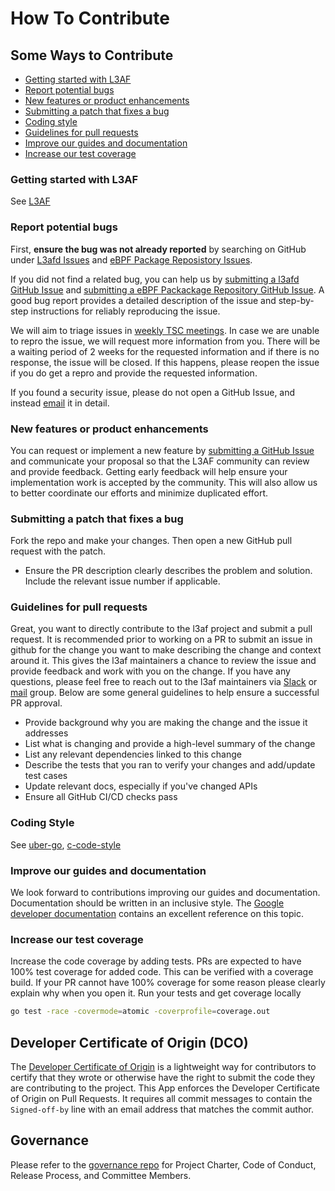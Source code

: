 # How To Contribute

## Some Ways to Contribute
- [Getting started with L3AF](#getting-started-with-l3af)
- [Report potential bugs](#report-potential-bugs)
- [New features or product enhancements](#new-features-or-product-enhancements)
- [Submitting a patch that fixes a bug](#submitting-a-patch-that-fixes-a-bug)
- [Coding style](#coding-style)
- [Guidelines for pull requests](#guidelines-for-pull-requests)
- [Improve our guides and documentation](#improve-our-guides-and-documentation)
- [Increase our test coverage](#increase-our-test-coverage)

### Getting started with L3AF

See [L3AF](https://wiki.lfnetworking.org/display/L3AF/Getting+Started+with+L3AF)

### Report potential bugs

First, **ensure the bug was not already reported** by searching on GitHub under
[L3afd Issues](https://github.com/l3af-project/l3afd/issues) and
[eBPF Package Reposistory Issues](https://github.com/l3af-project/eBPF-Package-Repository/issues).

If you did not find a related bug, you can help us by
[submitting a l3afd GitHub Issue](https://github.com/l3af-project/l3afd/issues/new) and [submitting a eBPF Packackage Repository GitHub Issue](https://github.com/l3af-project/eBPF-Package-Repository/issues/new).
A good bug report provides a detailed description of the issue and step-by-step instructions
for reliably reproducing the issue.

We will aim to triage issues in [weekly TSC meetings](https://wiki.lfnetworking.org/display/L3AF/Community+Meetings).
In case we are unable to repro the issue, we will request more information from you. There will be a waiting period of
2 weeks for the requested information and if there is no response, the issue will be closed. If this happens,
please reopen the issue if you do get a repro and provide the requested information.

If you found a security issue, please do not open a GitHub Issue, and instead [email](mailto:security@lists.l3af.io) it in detail.

### New features or product enhancements

You can request or implement a new feature by [submitting a GitHub Issue](https://github.com/l3af-project/l3afd/issues/new)
and communicate your proposal so that the L3AF community can review and provide feedback. Getting
early feedback will help ensure your implementation work is accepted by the community.
This will also allow us to better coordinate our efforts and minimize duplicated effort.

### Submitting a patch that fixes a bug

Fork the repo and make your changes. Then open a new GitHub pull request with the patch.

* Ensure the PR description clearly describes the problem and solution. Include the relevant issue number
  if applicable.

### Guidelines for pull requests

Great, you want to directly contribute to the l3af project and submit a pull request.
It is recommended prior to working on a PR to submit an issue in github for the change you want
to make describing the change and context around it. This gives the l3af maintainers a chance to review
the issue and provide feedback and work with you on the change. If you have any questions, please
feel free to reach out to the l3af maintainers via [Slack](https://app.slack.com/client/T02GD9YQJUT/C02GRTC0SAD) or
[mail](main@lists.l3af.io) group. Below are some general guidelines to help ensure a successful PR approval.

- Provide background why you are making the change and the issue it addresses
- List what is changing and provide a high-level summary of the change
- List any relevant dependencies linked to this change
- Describe the tests that you ran to verify your changes and add/update test cases
- Update relevant docs, especially if you've changed APIs
- Ensure all GitHub CI/CD checks pass

### Coding Style

See [uber-go](https://github.com/uber-go/guide/blob/master/style.md),
[c-code-style ](https://github.com/MaJerle/c-code-style)

### Improve our guides and documentation

We look forward to contributions improving our guides and documentation.
Documentation should be written in an inclusive style. The [Google developer documentation](https://developers.google.com/style/inclusive-documentation)
contains an excellent reference on this topic.

### Increase our test coverage

Increase the code coverage by adding tests. PRs are expected to have 100% test coverage for added code. This can be
verified with a coverage build. If your PR cannot have 100% coverage for some reason please clearly explain why when
you open it. Run your tests and get coverage locally

```bash
go test -race -covermode=atomic -coverprofile=coverage.out
```

## Developer Certificate of Origin (DCO)

The [Developer Certificate of Origin](https://developercertificate.org/) is a lightweight way for contributors
to certify that they wrote or otherwise have the right to submit the code they are contributing to the project.
This App enforces the Developer Certificate of Origin on Pull Requests. It requires all commit messages to contain
the ```Signed-off-by``` line with an email address that matches the commit author.

## Governance

Please refer to the [governance repo](https://github.com/l3af-project/governance) for Project Charter, Code of Conduct,
Release Process, and Committee Members.
